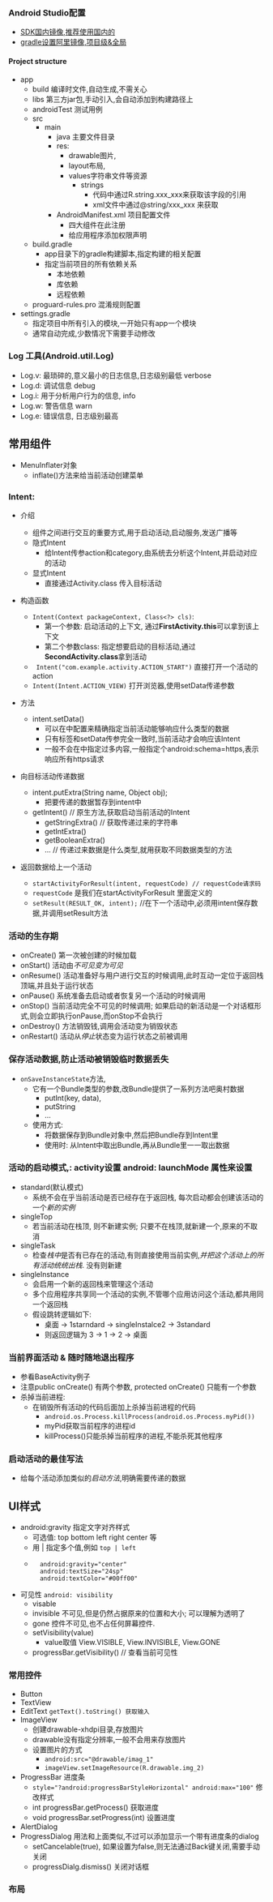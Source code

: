 ### Android Studio配置
- [SDK国内镜像,推荐使用国内的](https://blog.csdn.net/boonya/article/details/38752647)
- [gradle设置阿里镜像,项目级&全局](https://www.jianshu.com/p/b038bd95444b)



#### Project structure
- app
  - build 编译时文件,自动生成,不需关心
  - libs 第三方jar包,手动引入,会自动添加到构建路径上
  - androidTest 测试用例
  - src
    - main
        - java 主要文件目录
        - res: 
           - drawable图片,
           - layout布局,
           - values字符串文件等资源
             - strings
               - 代码中通过R.string.xxx_xxx来获取该字段的引用
               - xml文件中通过@string/xxx_xxx 来获取
        - AndroidManifest.xml 项目配置文件
          - 四大组件在此注册
          - 给应用程序添加权限声明
  - build.gradle
    - app目录下的gradle构建脚本,指定构建的相关配置
    - 指定当前项目的所有依赖关系
      - 本地依赖
      - 库依赖
      - 远程依赖
  - proguard-rules.pro 混淆规则配置
- settings.gradle
  - 指定项目中所有引入的模块,一开始只有app一个模块
  - 通常自动完成,少数情况下需要手动修改


### Log 工具(Android.util.Log)
- Log.v: 最琐碎的,意义最小的日志信息,日志级别最低  verbose
- Log.d: 调试信息  debug
- Log.i: 用于分析用户行为的信息, info
- Log.w: 警告信息 warn
- Log.e: 错误信息, 日志级别最高


## 常用组件
  - MenuInflater对象
    - inflate()方法来给当前活动创建菜单


### Intent: 
  - 介绍
    - 组件之间进行交互的重要方式,用于启动活动,启动服务,发送广播等
    - 隐式Intent
      - 给Intent传参action和category,由系统去分析这个Intent,并启动对应的活动
    - 显式Intent
      - 直接通过Activity.class 传入目标活动
  - 构造函数
    - `Intent(Context packageContext, Class<?> cls)`:
      - 第一个参数: 启动活动的上下文, 通过**FirstActivity.this**可以拿到该上下文
      - 第二个参数class: 指定想要启动的目标活动,通过**SecondActivity.class**拿到活动
    - ` Intent("com.example.activity.ACTION_START")` 直接打开一个活动的action
    - `Intent(Intent.ACTION_VIEW)` 打开浏览器,使用setData传递参数
  - 方法
    - intent.setData()
       -  可以在<intent-filter>中配置<data android:xxxx>来精确指定当前活动能够响应什么类型的数据
       -  只有<data>标签和setData传参完全一致时,当前活动才会响应该Intent
       -  一般不会在<data>中指定过多内容,一般指定个android:schema=https,表示响应所有https请求

  - 向目标活动传递数据
    - intent.putExtra(String name, Object obj);
      - 把要传递的数据暂存到intent中
    - getIntent() // 原生方法,获取启动当前活动的Intent
      - getStringExtra() // 获取传递过来的字符串
      - getIntExtra()
      - getBooleanExtra()
      - ... // 传递过来数据是什么类型,就用获取不同数据类型的方法
  - 返回数据给上一个活动
    - `startActivityForResult(intent, requestCode) // requestCode请求码`
    - `requestCode` 是我们在startActivityForResult 里面定义的
    - `setResult(RESULT_OK, intent);` //在下一个活动中,必须用intent保存数据,并调用setResult方法


### 活动的生存期
  - onCreate() 第一次被创建的时候加载
  - onStart()  活动由*不可见变为可见*
  - onResume() 活动准备好与用户进行交互的时候调用,此时互动一定位于返回栈顶端,并且处于运行状态
  - onPause()  系统准备去启动或者恢复另一个活动的时候调用
  - onStop()   当前活动完全不可见的时候调用; 如果启动的新活动是一个对话框形式,则会立即执行onPause,而onStop不会执行
  - onDestroy() 方法销毁钱,调用会活动变为销毁状态
  - onRestart() 活动从*停止*状态变为运行状态之前被调用

### 保存活动数据,防止活动被销毁临时数据丢失
  - `onSaveInstanceState`方法,
    - 它有一个Bundle类型的参数,改Bundle提供了一系列方法吧奥村数据
      - putInt(key, data), 
      - putString
      - ...
    - 使用方式: 
      - 将数据保存到Bundle对象中,然后把Bundle存到Intent里
      - 使用时: 从Intent中取出Bundle,再从Bundle里一一取出数据


### 活动的启动模式,: activity设置 android: launchMode 属性来设置
  - standard(默认模式)
    - 系统不会在乎当前活动是否已经存在于返回栈, 每次启动都会创建该活动的一个*新的实例*
  - singleTop
    - 若当前活动在栈顶, 则不新建实例; 只要不在栈顶,就新建一个,原来的不取消
  - singleTask
    - 检查*栈中*是否有已存在的活动,有则直接使用当前实例,*并把这个活动上的所有活动统统出栈*. 没有则新建
  - singleInstance
    - 会启用一个新的返回栈来管理这个活动
    - 多个应用程序共享同一个活动的实例,不管哪个应用访问这个活动,都共用同一个返回栈
    - 假设跳转逻辑如下: 
      - 桌面 -> 1starndard -> singleInstalce2 -> 3standard
      - 则返回逻辑为 3 -> 1 -> 2 -> 桌面

### 当前界面活动 & 随时随地退出程序
  - 参看BaseActivity例子
  - 注意public onCreate() 有两个参数, protected onCreate() 只能有一个参数
  - 杀掉当前进程:
    - 在销毁所有活动的代码后面加上杀掉当前进程的代码
      - `android.os.Process.killProcess(android.os.Process.myPid())`
      - myPid获取当前程序的进程id
      - killProcess()只能杀掉当前程序的进程,不能杀死其他程序


### 启动活动的最佳写法
  - 给每个活动添加类似的*启动方法*,明确需要传递的数据





## UI样式
  - android:gravity 指定文字对齐样式
    - 可选值: top bottom left right center 等
    - 用 | 指定多个值,例如 `top | left`
    - ```
        android:gravity="center"
        android:textSize="24sp"
        android:textColor="#00ff00"
        ```
  - 可见性 `android: visibility`
    - visable 
    - invisible  不可见,但是仍然占据原来的位置和大小; 可以理解为透明了
    - gone 控件不可见,也不占任何屏幕控件.
    - setVisibility(value)
      - value取值  View.VISIBLE, View.INVISIBLE, View.GONE 
    - progressBar.getVisibility() // 查看当前可见性


### 常用控件
  - Button
  - TextView
  - EditText  `getText().toString() 获取输入`
  - ImageView
    - 创建drawable-xhdpi目录,存放图片
    - drawable没有指定分辨率,一般不会用来存放图片
    - 设置图片的方式
      - `android:src="@drawable/imag_1"`
      - `imageView.setImageResource(R.drawable.img_2)`
  - ProgressBar 进度条
    - ` style="?android:progressBarStyleHorizontal"
        android:max="100" ` 修改样式
    - int progressBar.getProcess() 获取进度
    - void progressBar.setProgress(int) 设置进度
  - AlertDialog
  - ProgressDialog 用法和上面类似,不过可以添加显示一个带有进度条的dialog
    - setCancelable(true), 如果设置为false,则无法通过Back键关闭,需要手动关闭
    - progressDialg.dismiss() 关闭对话框

### 布局

  
        
